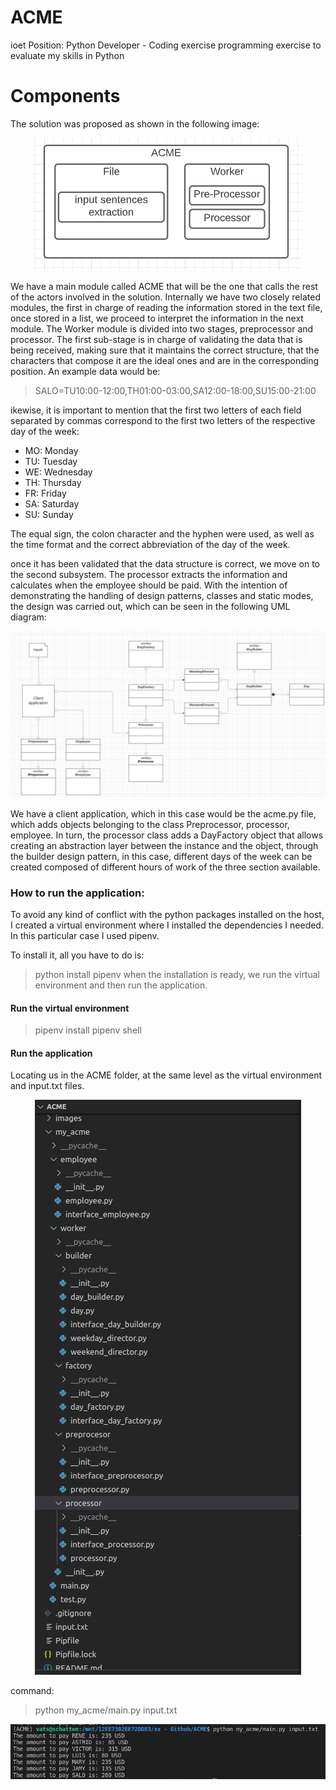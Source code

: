 # ACME
ioet Position: Python Developer - Coding exercise
programming exercise to evaluate my skills in Python

# Components
The solution was proposed as shown in the following image:

<p align="center">
  <img src="images/Components.png">
  <br/>
</p>

We have a main module called ACME that will be the one that calls the rest of the actors involved in the solution. Internally we have two closely related modules, the first in charge of reading the information stored in the text file, once stored in a list, we proceed to interpret the information in the next module. 
The Worker module is divided into two stages, preprocessor and processor. The first sub-stage is in charge of validating the data that is being received, making sure that it maintains the correct structure, that the characters that compose it are the ideal ones and are in the corresponding position. An example data would be:

> SALO=TU10:00-12:00,TH01:00-03:00,SA12:00-18:00,SU15:00-21:00

ikewise, it is important to mention that the first two letters of each field separated by commas correspond to the first two letters of the respective day of the week:

* MO: Monday
* TU: Tuesday
* WE: Wednesday
* TH: Thursday
* FR: Friday
* SA: Saturday
* SU: Sunday

The equal sign, the colon character and the hyphen were used, as well as the time format and the correct abbreviation of the day of the week.

once it has been validated that the data structure is correct, we move on to the second subsystem. The processor extracts the information and calculates when the employee should be paid. With the intention of demonstrating the handling of design patterns, classes and static modes, the design was carried out, which can be seen in the following UML diagram:

<p align="center">
  <img src="images/UMLClass.png">
  <br/>
</p>

We have a client application, which in this case would be the acme.py file, which adds objects belonging to the class Preprocessor, processor, employee. In turn, the processor class adds a DayFactory object that allows creating an abstraction layer between the instance and the object, through the builder design pattern, in this case, different days of the week can be created composed of different hours of work of the three section available.

### How to run the application:
To avoid any kind of conflict with the python packages installed on the host, I created a virtual environment where I installed the dependencies I needed. In this particular case I used pipenv.

To install it, all you have to do is:
> python install pipenv
when the installation is ready, we run the virtual environment and then run the application.
#### Run the virtual environment

> pipenv install
> pipenv shell

#### Run the application
Locating us in the ACME folder, at the same level as the virtual environment and input.txt files.

<p align="center">
  <img src="images/layout_project.png">
  <br/>
</p>

command:

> python my_acme/main.py input.txt

<p align="center">
  <img src="images/application.png">
  <br/>
</p>

